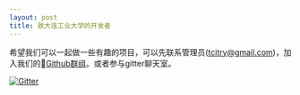```yaml
---
layout: post
title: 致大连工业大学的开发者
---
```


希望我们可以一起做一些有趣的项目，可以先联系管理员(tcitry@gmail.com)，加入我们的[Github群组](http://github.com/dlpu)。或者参与gitter聊天室。

[![Gitter](https://badges.gitter.im/dlpu/dlpu.github.io.svg)](https://gitter.im/dlpu/dlpu.github.io?utm_source=badge&utm_medium=badge&utm_campaign=pr-badge)
